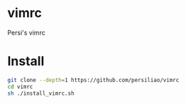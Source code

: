 # vimrc
Persi's vimrc

# Install

```sh
git clone --depth=1 https://github.com/persiliao/vimrc
cd vimrc
sh ./install_vimrc.sh
```